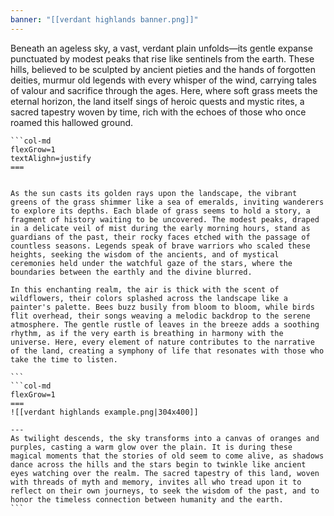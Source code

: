 ```yaml
---
banner: "[[verdant highlands banner.png]]"
---
```

Beneath an ageless sky, a vast, verdant plain unfolds—its gentle expanse punctuated by modest peaks that rise like sentinels from the earth. These hills, believed to be sculpted by ancient pieties and the hands of forgotten deities, murmur old legends with every whisper of the wind, carrying tales of valour and sacrifice through the ages. Here, where soft grass meets the eternal horizon, the land itself sings of heroic quests and mystic rites, a sacred tapestry woven by time, rich with the echoes of those who once roamed this hallowed ground.

````col
```col-md
flexGrow=1
textAlighn=justify
===


As the sun casts its golden rays upon the landscape, the vibrant greens of the grass shimmer like a sea of emeralds, inviting wanderers to explore its depths. Each blade of grass seems to hold a story, a fragment of history waiting to be uncovered. The modest peaks, draped in a delicate veil of mist during the early morning hours, stand as guardians of the past, their rocky faces etched with the passage of countless seasons. Legends speak of brave warriors who scaled these heights, seeking the wisdom of the ancients, and of mystical ceremonies held under the watchful gaze of the stars, where the boundaries between the earthly and the divine blurred.

In this enchanting realm, the air is thick with the scent of wildflowers, their colors splashed across the landscape like a painter's palette. Bees buzz busily from bloom to bloom, while birds flit overhead, their songs weaving a melodic backdrop to the serene atmosphere. The gentle rustle of leaves in the breeze adds a soothing rhythm, as if the very earth is breathing in harmony with the universe. Here, every element of nature contributes to the narrative of the land, creating a symphony of life that resonates with those who take the time to listen.

```
```col-md
flexGrow=1
===
![[verdant highlands example.png|304x400]]

---
As twilight descends, the sky transforms into a canvas of oranges and purples, casting a warm glow over the plain. It is during these magical moments that the stories of old seem to come alive, as shadows dance across the hills and the stars begin to twinkle like ancient eyes watching over the realm. The sacred tapestry of this land, woven with threads of myth and memory, invites all who tread upon it to reflect on their own journeys, to seek the wisdom of the past, and to honor the timeless connection between humanity and the earth.
```
````
